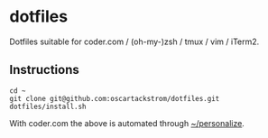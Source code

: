 # dotfiles

Dotfiles suitable for coder.com / (oh-my-)zsh / tmux / vim / iTerm2.

## Instructions
```
cd ~
git clone git@github.com:oscartackstrom/dotfiles.git
dotfiles/install.sh
```

With coder.com the above is automated through [~/personalize](https://coder.com/docs/coder/latest/workspaces/personalization).
